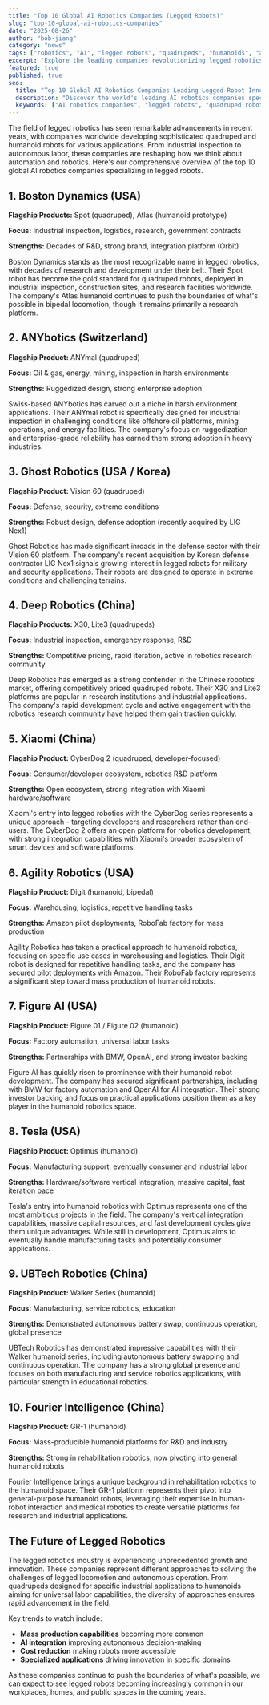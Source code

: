 ```yaml
---
title: "Top 10 Global AI Robotics Companies (Legged Robots)"
slug: "top-10-global-ai-robotics-companies"
date: "2025-08-26"
author: "bob-jiang"
category: "news"
tags: ["robotics", "AI", "legged robots", "quadrupeds", "humanoids", "automation", "boston-dynamics", "deep-robotics", "tesla", "figure-ai"]
excerpt: "Explore the leading companies revolutionizing legged robotics technology, from Boston Dynamics' Spot to Tesla's Optimus, and discover how these innovators are shaping the future of automation across industries."
featured: true
published: true
seo:
  title: "Top 10 Global AI Robotics Companies Leading Legged Robot Innovation"
  description: "Discover the world's leading AI robotics companies specializing in legged robots, from quadrupeds to humanoids, and their impact on automation, manufacturing, and industrial applications."
  keywords: ["AI robotics companies", "legged robots", "quadruped robots", "humanoid robots", "boston dynamics", "tesla optimus", "robotics automation"]
---
```


The field of legged robotics has seen remarkable advancements in recent years, with companies worldwide developing sophisticated quadruped and humanoid robots for various applications. From industrial inspection to autonomous labor, these companies are reshaping how we think about automation and robotics. Here's our comprehensive overview of the top 10 global AI robotics companies specializing in legged robots.

## 1. Boston Dynamics (USA)

**Flagship Products:** Spot (quadruped), Atlas (humanoid prototype)

**Focus:** Industrial inspection, logistics, research, government contracts

**Strengths:** Decades of R&D, strong brand, integration platform (Orbit)

Boston Dynamics stands as the most recognizable name in legged robotics, with decades of research and development under their belt. Their Spot robot has become the gold standard for quadruped robots, deployed in industrial inspection, construction sites, and research facilities worldwide. The company's Atlas humanoid continues to push the boundaries of what's possible in bipedal locomotion, though it remains primarily a research platform.

## 2. ANYbotics (Switzerland)

**Flagship Product:** ANYmal (quadruped)

**Focus:** Oil & gas, energy, mining, inspection in harsh environments

**Strengths:** Ruggedized design, strong enterprise adoption

Swiss-based ANYbotics has carved out a niche in harsh environment applications. Their ANYmal robot is specifically designed for industrial inspection in challenging conditions like offshore oil platforms, mining operations, and energy facilities. The company's focus on ruggedization and enterprise-grade reliability has earned them strong adoption in heavy industries.

## 3. Ghost Robotics (USA / Korea)

**Flagship Product:** Vision 60 (quadruped)

**Focus:** Defense, security, extreme conditions

**Strengths:** Robust design, defense adoption (recently acquired by LIG Nex1)

Ghost Robotics has made significant inroads in the defense sector with their Vision 60 platform. The company's recent acquisition by Korean defense contractor LIG Nex1 signals growing interest in legged robots for military and security applications. Their robots are designed to operate in extreme conditions and challenging terrains.

## 4. Deep Robotics (China)

**Flagship Products:** X30, Lite3 (quadrupeds)

**Focus:** Industrial inspection, emergency response, R&D

**Strengths:** Competitive pricing, rapid iteration, active in robotics research community

Deep Robotics has emerged as a strong contender in the Chinese robotics market, offering competitively priced quadruped robots. Their X30 and Lite3 platforms are popular in research institutions and industrial applications. The company's rapid development cycle and active engagement with the robotics research community have helped them gain traction quickly.

## 5. Xiaomi (China)

**Flagship Product:** CyberDog 2 (quadruped, developer-focused)

**Focus:** Consumer/developer ecosystem, robotics R&D platform

**Strengths:** Open ecosystem, strong integration with Xiaomi hardware/software

Xiaomi's entry into legged robotics with the CyberDog series represents a unique approach - targeting developers and researchers rather than end-users. The CyberDog 2 offers an open platform for robotics development, with strong integration capabilities with Xiaomi's broader ecosystem of smart devices and software platforms.

## 6. Agility Robotics (USA)

**Flagship Product:** Digit (humanoid, bipedal)

**Focus:** Warehousing, logistics, repetitive handling tasks

**Strengths:** Amazon pilot deployments, RoboFab factory for mass production

Agility Robotics has taken a practical approach to humanoid robotics, focusing on specific use cases in warehousing and logistics. Their Digit robot is designed for repetitive handling tasks, and the company has secured pilot deployments with Amazon. Their RoboFab factory represents a significant step toward mass production of humanoid robots.

## 7. Figure AI (USA)

**Flagship Product:** Figure 01 / Figure 02 (humanoid)

**Focus:** Factory automation, universal labor tasks

**Strengths:** Partnerships with BMW, OpenAI, and strong investor backing

Figure AI has quickly risen to prominence with their humanoid robot development. The company has secured significant partnerships, including with BMW for factory automation and OpenAI for AI integration. Their strong investor backing and focus on practical applications position them as a key player in the humanoid robotics space.

## 8. Tesla (USA)

**Flagship Product:** Optimus (humanoid)

**Focus:** Manufacturing support, eventually consumer and industrial labor

**Strengths:** Hardware/software vertical integration, massive capital, fast iteration pace

Tesla's entry into humanoid robotics with Optimus represents one of the most ambitious projects in the field. The company's vertical integration capabilities, massive capital resources, and fast development cycles give them unique advantages. While still in development, Optimus aims to eventually handle manufacturing tasks and potentially consumer applications.

## 9. UBTech Robotics (China)

**Flagship Product:** Walker Series (humanoid)

**Focus:** Manufacturing, service robotics, education

**Strengths:** Demonstrated autonomous battery swap, continuous operation, global presence

UBTech Robotics has demonstrated impressive capabilities with their Walker humanoid series, including autonomous battery swapping and continuous operation. The company has a strong global presence and focuses on both manufacturing and service robotics applications, with particular strength in educational robotics.

## 10. Fourier Intelligence (China)

**Flagship Product:** GR-1 (humanoid)

**Focus:** Mass-producible humanoid platforms for R&D and industry

**Strengths:** Strong in rehabilitation robotics, now pivoting into general humanoid robots

Fourier Intelligence brings a unique background in rehabilitation robotics to the humanoid space. Their GR-1 platform represents their pivot into general-purpose humanoid robots, leveraging their expertise in human-robot interaction and medical robotics to create versatile platforms for research and industrial applications.

## The Future of Legged Robotics

The legged robotics industry is experiencing unprecedented growth and innovation. These companies represent different approaches to solving the challenges of legged locomotion and autonomous operation. From quadrupeds designed for specific industrial applications to humanoids aiming for universal labor capabilities, the diversity of approaches ensures rapid advancement in the field.

Key trends to watch include:
- **Mass production capabilities** becoming more common
- **AI integration** improving autonomous decision-making
- **Cost reduction** making robots more accessible
- **Specialized applications** driving innovation in specific domains

As these companies continue to push the boundaries of what's possible, we can expect to see legged robots becoming increasingly common in our workplaces, homes, and public spaces in the coming years.
